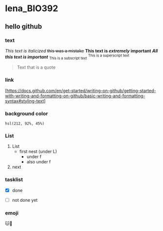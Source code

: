 # lena_BIO392

## hello github

### text
*This text is italicized*
~~this was a mistake~~
**This text is _extremely_ important**
***All this text is important***
<sub>This is a subscript text</sub>
<sup>This is a superscript text</sup>
> Text that is a quote

### link
[https://docs.github.com/en/get-started/writing-on-github/getting-started-with-writing-and-formatting-on-github/basic-writing-and-formatting-syntax#styling-text]

### background color
`hsl(212, 92%, 45%)`

### List
1. List
   - first nest (under L)
     - under f
     - also under f
2. next


### tasklist 
- [x] done
- [ ] not done yet


### emoji
:cat::tada:

